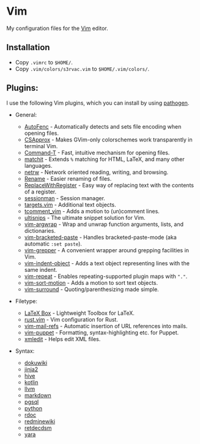 # Vim

My configuration files for the [Vim](http://www.vim.org/) editor.

## Installation

* Copy `.vimrc` to `$HOME/`.
* Copy `.vim/colors/s3rvac.vim` to `$HOME/.vim/colors/`.

## Plugins:

I use the following Vim plugins, which you can install by using
[pathogen](https://github.com/tpope/vim-pathogen).

* General:
  * [AutoFenc](https://github.com/s3rvac/AutoFenc) - Automatically detects and sets file encoding when opening files.
  * [CSApprox](https://github.com/godlygeek/csapprox) - Makes GVim-only colorschemes work transparently in terminal Vim.
  * [Command-T](https://github.com/wincent/command-t) - Fast, intuitive mechanism for opening files.
  * [matchit](http://www.vim.org/scripts/script.php?script_id=39) - Extends `%` matching for HTML, LaTeX, and many other languages.
  * [netrw](http://www.vim.org/scripts/script.php?script_id=1075) - Network oriented reading, writing, and browsing.
  * [Rename](http://www.vim.org/scripts/script.php?script_id=1928) - Easier renaming of files.
  * [ReplaceWithRegister](https://github.com/vim-scripts/ReplaceWithRegister) - Easy way of replacing text with the contents of a register.
  * [sessionman](http://www.vim.org/scripts/script.php?script_id=2010) - Session manager.
  * [targets.vim](https://github.com/wellle/targets.vim) - Additional text objects.
  * [tcomment_vim](https://github.com/tomtom/tcomment_vim) - Adds a motion to (un)comment lines.
  * [ultisnips](https://github.com/SirVer/ultisnips) - The ultimate snippet solution for Vim.
  * [vim-argwrap](https://github.com/FooSoft/vim-argwrap) - Wrap and unwrap function arguments, lists, and dictionaries.
  * [vim-bracketed-paste](https://github.com/ConradIrwin/vim-bracketed-paste) - Handles bracketed-paste-mode (aka automatic `:set paste`).
  * [vim-grepper](https://github.com/mhinz/vim-grepper) - A convenient wrapper around grepping facilities in Vim.
  * [vim-indent-object](https://github.com/michaeljsmith/vim-indent-object) - Adds a text object representing lines with the same indent.
  * [vim-repeat](https://github.com/tpope/vim-repeat) - Enables repeating-supported plugin maps with `"."`.
  * [vim-sort-motion](https://github.com/christoomey/vim-sort-motion) - Adds a motion to sort text objects.
  * [vim-surround](https://github.com/tpope/vim-surround) - Quoting/parenthesizing made simple.

* Filetype:
  * [LaTeX Box](https://github.com/LaTeX-Box-Team/LaTeX-Box) - Lightweight Toolbox for LaTeX.
  * [rust.vim](https://github.com/rust-lang/rust.vim) - Vim configuration for Rust.
  * [vim-mail-refs](https://github.com/sopticek/vim-mail-refs) - Automatic insertion of URL references into mails.
  * [vim-puppet](https://github.com/rodjek/vim-puppet) - Formatting, syntax-highlighting etc. for Puppet.
  * [xmledit](https://github.com/sukima/xmledit) - Helps edit XML files.

* Syntax:
  * [dokuwiki](https://github.com/nblock/vim-dokuwiki)
  * [jinja2](https://github.com/Glench/Vim-Jinja2-Syntax)
  * [hive](https://github.com/autowitch/hive.vim)
  * [kotlin](https://github.com/udalov/kotlin-vim)
  * [llvm](https://llvm.org/svn/llvm-project/llvm/trunk/utils/vim/syntax/llvm.vim)
  * [markdown](https://github.com/plasticboy/vim-markdown)
  * [pgsql](https://github.com/lifepillar/pgsql.vim)
  * [python](https://github.com/hdima/python-syntax)
  * [rdoc](https://github.com/depuracao/vim-rdoc)
  * [redminewiki](https://github.com/s3rvac/vim-syntax-redminewiki)
  * [retdecdsm](https://github.com/s3rvac/vim-syntax-retdecdsm)
  * [yara](https://github.com/s3rvac/vim-syntax-yara)
